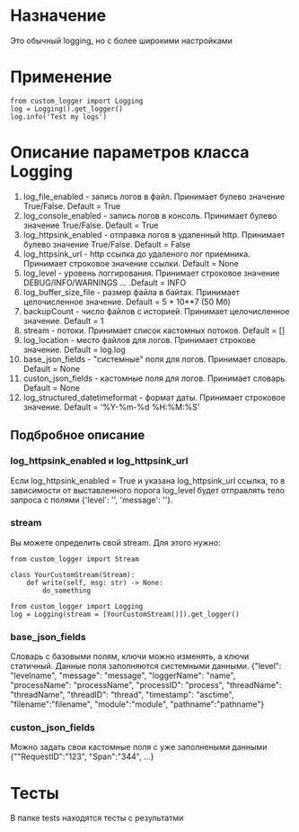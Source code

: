 # Назначение
Это обычный logging, но с более широкими настройками

# Применение
```
from custom_logger import Logging
log = Logging().get_logger()
log.info('Test my logs')
```
# Описание параметров класса Logging
1. log_file_enabled - запись логов в файл. Принимает булево значение True/False. Default = True
2. log_console_enabled - запись логов в консоль. Принимает булево значение True/False. Default = True
3. log_httpsink_enabled - отправка логов в удаленный http. Принимает булево значение True/False. Default = False
4. log_httpsink_url - http ссылка до удаленого лог приемника. Принимает строковое значение ссылки. Default = None
5. log_level - уровень логгирования. Принимает строковое значение DEBUG/INFO/WARNINGS ... .Default = INFO
6. log_buffer_size_file - размер файла в байтах. Принимает целочисленное значение. Default = 5 * 10**7 (50 Мб)
7. backupCount - число файлов с историей. Принимает целочисленное значение. Default = 1
8. stream - потоки. Принимает список кастомных потоков. Default = []
9. log_location - место файлов для логов. Принимает строкове значение. Default = log.log
10. base_json_fields - "системные" поля для логов. Принимает словарь. Default = None
11. custon_json_fields - кастомные поля для логов. Принимает словарь. Default = None
12. log_structured_datetimeformat - формат даты. Принимает строковое значение. Default = '%Y-%m-%d %H:%M:%S'

## Подбробное описание
### log_httpsink_enabled и log_httpsink_url
Если log_httpsink_enabled = True и указана log_httpsink_url ссылка, то в зависимости от выставленного порога log_level будет отправлять тело запроса с полями {'level': '', 'message': ''}.

### stream
Вы можете определить свой stream. Для этого нужно:

```
from custom_logger import Stream

class YourCustomStream(Stream):
    def write(self, msg: str) -> None:
        do_something

from custom_logger import Logging
log = Logging(stream = [YourCustomStream()]).get_logger()
```

### base_json_fields
Словарь с базовыми полям, ключи можно изменять, а ключи статичный.
Данные поля заполняются системными данными.
{"level": "levelname", 
"message": "message", 
"loggerName": "name", 
"processName": "processName",
"processID": "process", 
"threadName": "threadName", 
"threadID": "thread",
"timestamp": "asctime",
"filename":"filename",
"module":"module",
"pathname":"pathname"}

### custon_json_fields
Можно задать свои кастомные поля с уже заполнеными данными
{""RequestID":"123",
"Span":"344",
...}


# Тесты

В папке tests находятся тесты с результатми